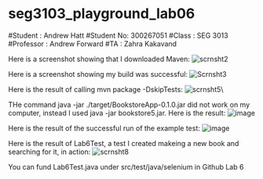 # seg3103_playground_lab06
#Student : Andrew Hatt
#Student No: 300267051
#Class : SEG 3013
#Professor : Andrew Forward
#TA : Zahra Kakavand


Here is a screenshot showing that I downloaded Maven:
![scrnsht2](https://user-images.githubusercontent.com/43865276/125173338-cdd6a780-e18c-11eb-997b-c4f62320b1bb.png)

Here is a screenshot showing my build was successful:
![Scrnsht3](https://user-images.githubusercontent.com/43865276/125206485-9253e000-e255-11eb-9adb-444f337fd2f9.png)

Here is the result of calling mvn package -DskipTests:
![scrnsht5](https://user-images.githubusercontent.com/43865276/125340000-ec20dc80-e31f-11eb-9c7c-1eed131df6a1.png)\

THe command java -jar ./target/BookstoreApp-0.1.0.jar did not work on my computer, instead I used java -jar bookstore5.jar. Here is the result:
![image](https://user-images.githubusercontent.com/43865276/125340379-65b8ca80-e320-11eb-9f6f-df4b2e41c060.png)

Here is the result of the successful run of the example test:
![image](https://user-images.githubusercontent.com/43865276/125342946-80407300-e323-11eb-952a-50cbb220ebf7.png)

Here is the result of Lab6Test, a test I created makeing a new book and searching for it, in action:
![scrnsht8](https://user-images.githubusercontent.com/43865276/125357786-17aec180-e336-11eb-8850-3d866a2e821a.png)

You can fund Lab6Test.java under src/test/java/selenium in Github Lab 6









